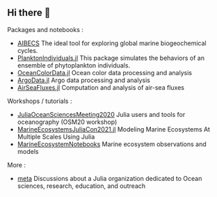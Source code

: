 ## Hi there 👋

Packages and notebooks :

- [AIBECS](https://github.com/JuliaOcean/AIBECS.jl) The ideal tool for exploring global marine biogeochemical cycles.
- [PlanktonIndividuals.jl](https://github.com/JuliaOcean/PlanktonIndividuals.jl) This package simulates the behaviors of an ensemble of phytoplankton individuals.
- [OceanColorData.jl](https://github.com/JuliaOcean/OceanColorData.jl) Ocean color data processing and analysis
- [ArgoData.jl](https://github.com/JuliaOcean/ArgoData.jl) Argo data processing and analysis
- [AirSeaFluxes.jl](https://github.com/JuliaOcean/AirSeaFluxes.jl) Computation and analysis of air-sea fluxes

Workshops / tutorials :

- [JuliaOceanSciencesMeeting2020](https://github.com/JuliaOcean/JuliaOceanSciencesMeeting2020) Julia users and tools for oceanography (OSM20 workshop)
- [MarineEcosystemsJuliaCon2021.jl](https://github.com/JuliaOcean/MarineEcosystemsJuliaCon2021.jl) Modeling Marine Ecosystems At Multiple Scales Using Julia
- [MarineEcosystemNotebooks](https://github.com/JuliaOcean/MarineEcosystemNotebooks) Marine ecosystem observations and models

More : 

- [meta](https://github.com/JuliaOcean/meta) Discussions about a Julia organization dedicated to Ocean sciences, research, education, and outreach

<!--

**Here are some ideas to get you started:**

🙋‍♀️ A short introduction - what is your organization all about?
🌈 Contribution guidelines - how can the community get involved?
👩‍💻 Useful resources - where can the community find your docs? Is there anything else the community should know?
🍿 Fun facts - what does your team eat for breakfast?
🧙 Remember, you can do mighty things with the power of [Markdown](https://docs.github.com/github/writing-on-github/getting-started-with-writing-and-formatting-on-github/basic-writing-and-formatting-syntax)
-->
